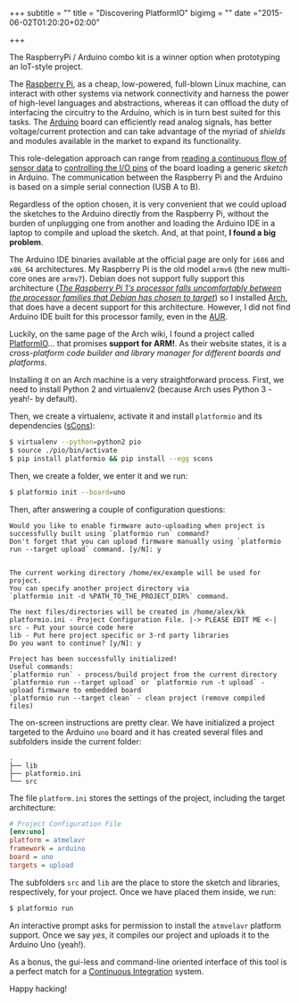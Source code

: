 +++
subtitle = ""
title = "Discovering PlatformIO"
bigimg = ""
date ="2015-06-02T01:20:20+02:00"

+++

The RaspberryPi / Arduino combo kit is a winner option when prototyping an IoT-style project.

The [Raspberry Pi](https://www.raspberrypi.org/), as a cheap, low-powered, full-blown Linux machine, can interact with other systems via network connectivity and harness the power of high-level languages and abstractions, whereas it can offload the duty of interfacing the circuitry to the Arduino, which is in turn best suited for this tasks. The [Arduino](http://www.arduino.cc/) board can efficiently read analog signals, has better voltage/current protection and can take advantage of the myriad of *shields* and modules available in the market to expand its functionality.

This role-delegation approach can range from [reading a continuous flow of sensor data](http://pybonacci.org/2014/01/19/leer-datos-de-arduino-desde-python/) to [controlling the I/O pins](https://github.com/lekum/pyduino) of the board loading a generic *sketch* in Arduino. The communication between the Raspberry Pi and the Arduino is based on a simple serial connection (USB A to B).

Regardless of the option chosen, it is very convenient that we could upload the sketches to the Arduino directly from the Raspberry Pi, without the burden of  unplugging one from another and loading the Arduino IDE in a laptop to compile and upload the sketch. And, at that point, **I found a big problem**.

<!-- TEASER_END -->

The Arduino IDE binaries available at the official page are only for `i686` and `x86_64` architectures. My Raspberry Pi is the old model `armv6` (the new multi-core ones are `armv7`). Debian does not support fully support this architecture ([*The Raspberry Pi 1's processor falls uncomfortably between the processor families that Debian has chosen to target*](https://wiki.debian.org/RaspberryPi)) so I installed [Arch](http://archlinuxarm.org/platforms/armv6/raspberry-pi), that does have a decent support for this architecture. However, I did not find Arduino IDE built for this processor family, even in the [AUR](https://aur.archlinux.org/).

Luckily, on the same page of the Arch wiki, I found a project called [PlatformIO](http://platformio.org)... that promises **support for ARM!**. As their website states, it is a *cross-platform code builder and library manager for different boards and platforms*.

Installing it on an Arch machine is a very straightforward process. First, we need to install Python 2 and virtualenv2 (because Arch uses Python 3 -yeah!- by default).

Then, we create a virtualenv, activate it and install `platformio` and its dependencies ([sCons](http://www.scons.org/)):

```bash
$ virtualenv --python=python2 pio
$ source ./pio/bin/activate
$ pip install platformio && pip install --egg scons
```

Then, we create a folder, we enter it and we run:

```bash
$ platformio init --board=uno
```

Then, after answering a couple of configuration questions:

```
Would you like to enable firmware auto-uploading when project is successfully built using `platformio run` command? 
Don't forget that you can upload firmware manually using `platformio run --target upload` command. [y/N]: y


The current working directory /home/ex/example will be used for project.
You can specify another project directory via
`platformio init -d %PATH_TO_THE_PROJECT_DIR%` command.

The next files/directories will be created in /home/alex/kk
platformio.ini - Project Configuration File. |-> PLEASE EDIT ME <-|
src - Put your source code here
lib - Put here project specific or 3-rd party libraries
Do you want to continue? [y/N]: y

Project has been successfully initialized!
Useful commands:
`platformio run` - process/build project from the current directory
`platformio run --target upload` or `platformio run -t upload` - upload firmware to embedded board
`platformio run --target clean` - clean project (remove compiled files)
```

The on-screen instructions are pretty clear. We have initialized a project targeted to the Arduino `uno` board and it has created several files and subfolders inside the current folder:

```
.
├── lib
├── platformio.ini
└── src
```

The file `platform.ini` stores the settings of the project, including the target architecture:

```ini
# Project Configuration File
[env:uno]
platform = atmelavr
framework = arduino
board = uno
targets = upload
```

The subfolders `src` and `lib` are the place to store the sketch and libraries, respectively, for your project. Once we have placed them inside, we run:

```bash
$ platformio run
```
An interactive prompt asks for permission to install the `atmvelavr` platform support. Once we say *yes*, it compiles our project and uploads it to the Arduino Uno (yeah!).

As a bonus, the gui-less and command-line oriented interface of this tool is a perfect match for a [Continuous Integration](http://docs.platformio.org/en/latest/ci/index.html) system.

Happy hacking!
